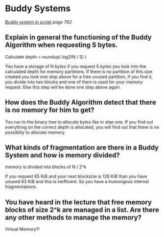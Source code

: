 # Buddy Systems
[Buddy system in script](https://elearning.fhws.de/pluginfile.php/1086958/mod_resource/content/1/07_Memory.pdf#Outline0.1.3.35)
*page 762*
## Explain in general the functioning of the Buddy Algorithm when requesting S bytes.
Calculate depth = roundup( log2(N / S) )

You have a storage of N bytes if you request S bytes you look into the calculated depth for memory partitions. If there is no partition of this size created you look one step above for a free unused partition, if you find it, you divide into two blocks and one of them is used for your memory request. Else this step will be done one step above again. 

## How does the Buddy Algorithm detect that there is no memory for him to get?
You run to the binary tree to allocate bytes like in step one. If you find out everything on the correct depth is allocated, you will find out that there is no possiblity to allocate memory. 

## What kinds of fragmentation are there in a Buddy System and how is memory divided?
memory is divided into blocks of N / 2^k 

If you request 65 KiB and your next blocksize is 128 KiB than you have unused 63 KiB and this is inefficent. So you have a humongous internal fragmentations.

## You have heard in the lecture that free memory blocks of size 2^k are managed in a list.  Are there any other methods to manage the memory?
Virtual Memory?! 
